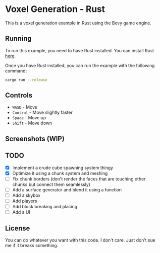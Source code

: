 # Voxel Generation - Rust

This is a voxel generation example in Rust using the Bevy game engine.

## Running

To run this example, you need to have Rust installed. You can install Rust [here](https://www.rust-lang.org/tools/install).

Once you have Rust installed, you can run the example with the following command:

```bash
cargo run --release
```

## Controls

- `WASD` - Move
- `Control` - Move slightly faster
- `Space` - Move up
- `Shift` - Move down

## Screenshots (WIP)

## TODO

- [x] Implement a crude cube spawning system thingy
- [x] Optimize it using a chunk system and meshing
- [ ] Fix chunk borders (don't render the faces that are touching other chunks but connect them seamlessly)
- [ ] Add a surface generator and blend it using a function
- [ ] Add a skybox
- [ ] Add players
- [ ] Add block breaking and placing
- [ ] Add a UI

## License

You can do whatever you want with this code. I don't care. Just don't sue me if it breaks something.
